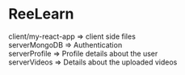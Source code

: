 # ReeLearn


client/my-react-app => client side files  <br>
serverMongoDB => Authentication  <br>
serverProfile => Profile details about the user  <br>
serverVideos => Details about the uploaded videos  <br>
